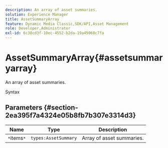```yaml
---
description: An array of asset summaries.
solution: Experience Manager
title: AssetSummaryArray
feature: Dynamic Media Classic,SDK/API,Asset Management
role: Developer,Administrator
exl-id: 6c38cd3f-10ec-4552-b2da-19a45068c7fa
---
```

# AssetSummaryArray{#assetsummaryarray}

An array of asset summaries.

 Syntax 

## Parameters {#section-2ea395f7a4324e05b8fb7b307e3314d3}

|  Name  | Type  | Description  |
|---|---|---|
|  `*`items`*`  | `types:AssetSummary`  | Array of asset summaries.  |
